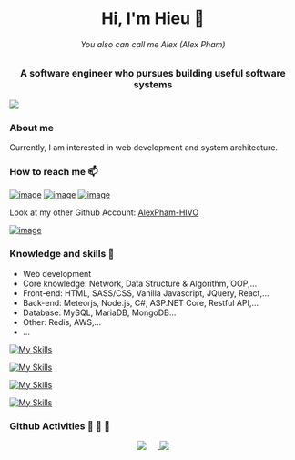 <h1 align="center">Hi, I'm Hieu 👋 </h1>
<h6 align="center">You also can call me Alex (Alex Pham)</h1>
<h3 align="center">A software engineer who pursues building useful software systems</h3>

![](https://komarev.com/ghpvc/?username=HieuPham2000)

### About me

Currently, I am interested in web development and system architecture.

### How to reach me 📫

[![image](https://img.shields.io/badge/LinkedIn-0077B5?style=for-the-badge&logo=linkedin&logoColor=white)](https://www.linkedin.com/in/pthieu1/)
[![image](https://img.shields.io/badge/Facebook-0866ff?style=for-the-badge&logo=facebook&logoColor=white)](https://www.facebook.com/fb.pthieu1/)
[![image](https://img.shields.io/badge/Gmail-D14836?style=for-the-badge&logo=gmail&logoColor=white)](mailto:hieu.pt183535@gmail.com)

Look at my other Github Account: [AlexPham-HIVO](https://github.com/AlexPham-HIVO)

[![image](https://img.shields.io/badge/GitHub-1f2328?style=for-the-badge&logo=github&logoColor=white)](https://github.com/AlexPham-HIVO)

### Knowledge and skills 📖

- Web development
- Core knowledge: Network, Data Structure & Algorithm, OOP,...
- Front-end: HTML, SASS/CSS, Vanilla Javascript, JQuery, React,...
- Back-end: Meteorjs, Node.js, C#, ASP.NET Core, Restful API,...
- Database: MySQL, MariaDB, MongoDB...
- Other: Redis, AWS,...
- ...

[![My Skills](https://skillicons.dev/icons?i=html,css,scss,js,jquery,react)](https://skillicons.dev)

[![My Skills](https://skillicons.dev/icons?i=cs,dotnet,nodejs,npm)](https://skillicons.dev)

[![My Skills](https://skillicons.dev/icons?i=redis,mysql,mongodb)](https://skillicons.dev)

[![My Skills](https://skillicons.dev/icons?i=visualstudio,vscode,unity,git,github,postman)](https://skillicons.dev)

### Github Activities :runner: :runner: :runner:

<div align="center">

<a href="https://github.com/HieuPham2000">
  <img align="top" src="https://github-readme-stats.vercel.app/api/top-langs/?username=HieuPham2000&langs_count=6&layout=donut" style="margin-right: 20px"/>
</a>

<a href="https://github.com/HieuPham2000">
  <img align="top" src="https://github-readme-stats.vercel.app/api?username=HieuPham2000" />
</a>

</div>
